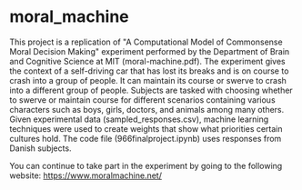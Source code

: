 # moral_machine

This project is a replication of "A Computational Model of Commonsense Moral Decision Making" experiment performed by the Department of Brain and Cognitive Science at MIT (moral-machine.pdf). The experiment gives the context of a self-driving car that has lost its breaks and is on course to crash into a group of people. It can maintain its course or swerve to crash into a different group of people. Subjects are tasked with choosing whether to swerve or maintain course for different scenarios containing various characters such as boys, girls, doctors, and animals among many others. 
Given experimental data (sampled_responses.csv), machine learning techniques were used to create weights that show what priorities certain cultures hold. The code file (966finalproject.ipynb) uses responses from Danish subjects.

You can continue to take part in the experiment by going to the following website: https://www.moralmachine.net/

